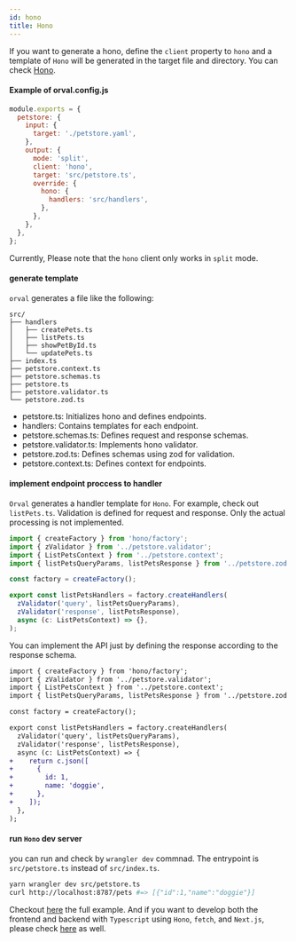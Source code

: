 ```yaml
---
id: hono
title: Hono
---
```


If you want to generate a hono, define the `client` property to `hono` and a template of `Hono` will be generated in the target file and directory. You can check <a href="https://hono.dev/docs/getting-started/cloudflare-workers" target="_blank">Hono</a>.

#### Example of orval.config.js

```js
module.exports = {
  petstore: {
    input: {
      target: './petstore.yaml',
    },
    output: {
      mode: 'split',
      client: 'hono',
      target: 'src/petstore.ts',
      override: {
        hono: {
          handlers: 'src/handlers',
        },
      },
    },
  },
};
```

Currently, Please note that the `hono` client only works in `split` mode.

#### generate template

`orval` generates a file like the following:

```
src/
├── handlers
│   ├── createPets.ts
│   ├── listPets.ts
│   ├── showPetById.ts
│   └── updatePets.ts
├── index.ts
├── petstore.context.ts
├── petstore.schemas.ts
├── petstore.ts
├── petstore.validator.ts
└── petstore.zod.ts
```

- petstore.ts: Initializes hono and defines endpoints.
- handlers: Contains templates for each endpoint.
- petstore.schemas.ts: Defines request and response schemas.
- petstore.validator.ts: Implements hono validator.
- petstore.zod.ts: Defines schemas using zod for validation.
- petstore.context.ts: Defines context for endpoints.

#### implement endpoint proccess to handler

`Orval` generates a handler template for `Hono`. For example, check out `listPets.ts`.
Validation is defined for request and response. Only the actual processing is not implemented.

```ts
import { createFactory } from 'hono/factory';
import { zValidator } from '../petstore.validator';
import { ListPetsContext } from '../petstore.context';
import { listPetsQueryParams, listPetsResponse } from '../petstore.zod';

const factory = createFactory();

export const listPetsHandlers = factory.createHandlers(
  zValidator('query', listPetsQueryParams),
  zValidator('response', listPetsResponse),
  async (c: ListPetsContext) => {},
);
```

You can implement the API just by defining the response according to the response schema.

```diff
import { createFactory } from 'hono/factory';
import { zValidator } from '../petstore.validator';
import { ListPetsContext } from '../petstore.context';
import { listPetsQueryParams, listPetsResponse } from '../petstore.zod';

const factory = createFactory();

export const listPetsHandlers = factory.createHandlers(
  zValidator('query', listPetsQueryParams),
  zValidator('response', listPetsResponse),
  async (c: ListPetsContext) => {
+    return c.json([
+      {
+        id: 1,
+        name: 'doggie',
+      },
+    ]);
  },
);
```

#### run `Hono` dev server

you can run and check by `wrangler dev` commnad.
The entrypoint is `src/petstore.ts` instead of `src/index.ts`.

```bash
yarn wrangler dev src/petstore.ts
curl http://localhost:8787/pets #=> [{"id":1,"name":"doggie"}]
```

Checkout <a href="https://github.com/orval-labs/orval/tree/master/samples/hono/hono-with-zod" target="_blank">here</a> the full example. And if you want to develop both the frontend and backend with `Typescript` using `Hono`, `fetch`, and `Next.js`, please check <a href="https://github.com/orval-labs/orval/tree/master/samples/hono/hono-with-fetch-client" target="_blank">here</a> as well.
